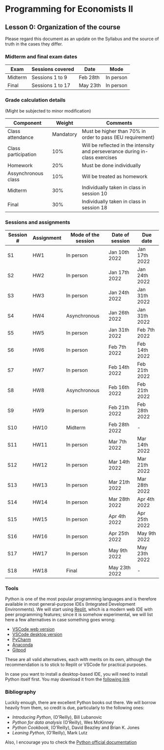 # Programming for Economists II
## Lesson 0: Organization of the course

Please regard this document as an update on the Syllabus and the source of truth in the cases they differ.

### Midterm and final exam dates

| Exam | Sessions covered | Date | Mode
| ----------- | ----------- | ---- | ---- |
| Midterm | Sessions 1 to 9 | Feb 28th | In person |
| Final | Sessions 1 to 17 | May 23th | In person |
 
### Grade calculation details
(Might be subjected to minor modification)

| Component | Weight   | Comments |
|-----------|----------|----------|
| Class attendance | Mandatory | Must be higher than 70% in order to pass (IEU requirement)
| Class participation | 10% | Will be reflected in the intensity and perseverance during in-class exercises
| Homework | 20% | Must be done individually |
| Assynchronous class | 10% | Will be treated as homework |
| Midterm | 30% | Individually taken in class in session 10 |
| Final | 30% | Individually taken in class in session 18 |

### Sessions and assignments
| Session # | Assignment | Mode of the session | Date of session | Due date |
|-----------|------------|---------------------|-----------------|---------|
| S1 | HW1 | In person | Jan 10th 2022 | Jan 17th 2022 |
| S2 | HW2 | In person | Jan 17th 2022 | Jan 24th 2022 |
| S3 | HW3 | In person | Jan 24th 2022 | Jan 31th 2022 |
| S4 | HW4 | Asynchronous | Jan 26th 2022 | Jan 31th 2022 |
| S5 | HW5 | In person | Jan 31th 2022 | Feb 7th 2022 |
| S6 | HW6 | In person | Feb 7th 2022 | Feb 14th 2022 |
| S7 | HW7 | In person | Feb 14th 2022 | Feb 21th 2022 |
| S8 | HW8 | Asynchronous | Feb 16th 2022 | Feb 21th 2022 |
| S9 | HW9 | In person | Feb 21th 2022 | Feb 28th 2022 |
| S10 | HW10 | Midterm | Feb 28th 2022 | - |
| S11 | HW11 | In person | Mar 7th 2022 | Mar 14th 2022 |
| S12 | HW12 | In person | Mar 14th 2022 | Mar 21th 2022 |
| S13 | HW13 | In person | Mar 21th 2022 | Mar 28th 2022 |
| S14 | HW14 | In person | Mar 28th 2022 | Apr 4th 2022 |
| S15 | HW15 | In person | Apr 4th 2022 | Apr 25th 2022 |
| S16 | HW16 | In person | Apr 25th 2022 | May 9th 2022 |
| S17 | HW17 | In person | May 9th 2022 | May 23th 2022 |
| S18 | HW18 | Final | May 23th 2022 | - |

### Tools

Python is one of the most popular programming languages and is therefore available in most general-purpose IDEs (Integrated Development Environments). We will start using [Replit](www.replit.com), which is a modern web IDE with peer programming features; since it is somehow experimental, we will list here a few alternatives in case something goes wrong:

- [VSCode web version](https://vscode.dev/)
- [VSCode desktop version](https://code.visualstudio.com/download)
- [PyCharm](https://www.jetbrains.com/pycharm/download/#section=mac)
- [Anaconda](https://www.anaconda.com/products/individual)
- [Gitpod](https://www.gitpod.io/)

These are all valid alternatives, each with merits on its own, although the recommendation is to stick to Replit or VSCode for practical purposes.

In case you want to install a desktop-based IDE, you will need to install Python itself first. You may download it from the [following link](https://www.python.org/downloads/)

### Bibliography

Luckily enough, there are excellent Python books out there. We will borrow heavily from them, so credit is due, particularly to the following ones:
- _Introducing Python_, (O'Reilly), Bill Lubanovic
- _Python for data analysis_ (O'Reilly), Wes McKinney
- _Python Cookbook_, (O'Reilly), David Beazley and Brian K. Jones
- _Leaning Python_, (O'Reilly), Mark Lutz

Also, I encourage you to check the [Python official documentation](https://docs.python.org/3/)